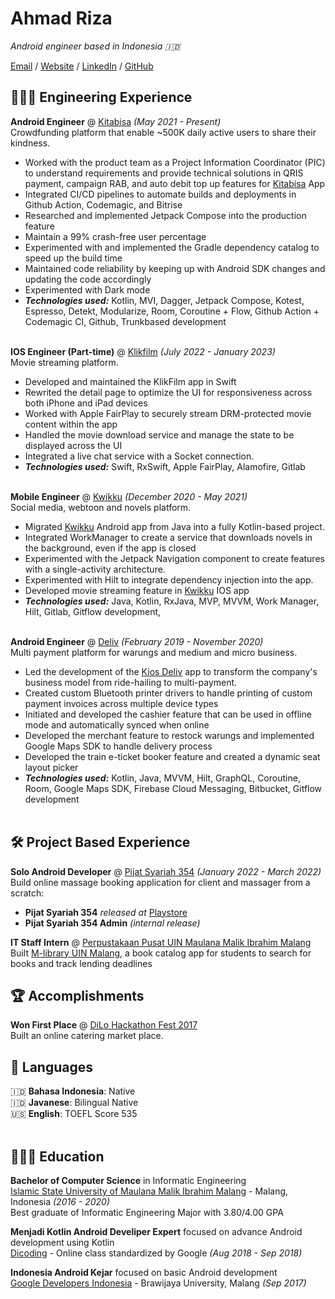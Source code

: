 # Ahmad Riza

_Android engineer based in Indonesia 🇮🇩_ <br>

[Email](mailto:riza.public@gmail.com) / [Website](https://ahmadriza.github.io/) / [LinkedIn](https://www.linkedin.com/in/ahmadriza/) / [GitHub](https://github.com/ahmadriza/)

## 👨🏽‍💻 Engineering Experience

**Android Engineer** @ [Kitabisa](https://kitabisa.com/) _(May 2021 - Present)_ <br>
Crowdfunding platform that enable ~500K daily active users to share their kindness.
  - Worked with the product team as a Project Information Coordinator (PIC) to understand requirements and provide technical solutions in QRIS payment, campaign RAB, and auto debit top up features for [Kitabisa](https://play.google.com/store/apps/details?id=com.kitabisa.android) App
  - Integrated CI/CD pipelines to automate builds and deployments in Github Action, Codemagic, and Bitrise
  - Researched and implemented Jetpack Compose into the production feature
  - Maintain a 99% crash-free user percentage
  - Experimented with and implemented the Gradle dependency catalog to speed up the build time
  - Maintained code reliability by keeping up with Android SDK changes and updating the code accordingly
  - Experimented with Dark mode
  - **_Technologies used:_** Kotlin, MVI, Dagger, Jetpack Compose, Kotest, Espresso, Detekt, Modularize, Room, Coroutine + Flow, Github Action + Codemagic CI, Github, Trunkbased development
<br><br>

**IOS Engineer (Part-time)** @ [Klikfilm](https://klikfilm.com/) _(July 2022 - January 2023)_ <br>
Movie streaming platform.
- Developed and maintained the KlikFilm app in Swift
- Rewrited the detail page to optimize the UI for responsiveness across both iPhone and iPad devices
- Worked with Apple FairPlay to securely stream DRM-protected movie content within the app
- Handled the movie download service and manage the state to be displayed across the UI
- Integrated a live chat service with a Socket connection.
- **_Technologies used:_** Swift, RxSwift, Apple FairPlay, Alamofire, Gitlab
<br><br>

**Mobile Engineer** @ [Kwikku](https://kwikku.com/) _(December 2020 - May 2021)_ <br>
Social media, webtoon and novels platform.
- Migrated [Kwikku](https://play.google.com/store/apps/details?id=com.kwikku.android) Android app from Java into a fully Kotlin-based project.
- Integrated WorkManager to create a service that downloads novels in the background, even if the app is closed
- Experimented with the Jetpack Navigation component to create features with a single-activity architecture.
- Experimented with Hilt to integrate dependency injection into the app.
- Developed movie streaming feature in [Kwikku](https://www.kwikku.com/post/1470662) IOS app
- **_Technologies used:_** Java, Kotlin, RxJava, MVP, MVVM, Work Manager, Hilt, Gitlab, Gitflow development,
<br><br>

**Android Engineer** @ [Deliv](https://deliv.co.id/) _(February 2019 - November 2020)_ <br>
Multi payment platform for warungs and medium and micro business.
- Led the development of the [Kios Deliv](https://play.google.com/store/apps/details?id=id.co.deliv.kios) app to transform the company's business model from ride-hailing to multi-payment.
- Created custom Bluetooth printer drivers to handle printing of custom payment invoices across multiple device types
- Initiated and developed the cashier feature that can be used in offline mode and automatically synced when online
- Developed the merchant feature to restock warungs and implemented Google Maps SDK to handle delivery process
- Developed the train e-ticket booker feature and created a dynamic seat layout picker
- **_Technologies used:_** Kotlin, Java, MVVM, Hilt, GraphQL, Coroutine, Room, Google Maps SDK, Firebase Cloud Messaging, Bitbucket, Gitflow development
<br><br>

## 🛠️ Project Based Experience

**Solo Android Developer** @ [Pijat Syariah 354](https://pijatsyariah354.com/) _(January 2022 - March 2022)_<br>
Build online massage booking application for client and massager from a scratch:
  - **Pijat Syariah 354** _released at_ [Playstore](https://play.google.com/store/apps/details?id=com.pijatsyariah354.android)
  - **Pijat Syariah 354 Admin** _(internal release)_

**IT Staff Intern** @ [Perpustakaan Pusat UIN Maulana Malik Ibrahim Malang](https://library.uin-malang.ac.id/)
Built [M-library UIN Malang](https://play.google.com/store/apps/details?id=id.ac.uin_malang.library.m_library), a book catalog app for students to search for books and track lending deadlines

## 🏆 Accomplishments

**Won First Place** @ [DiLo Hackathon Fest 2017](https://www.goodnewsfromindonesia.id/2017/11/25/serentak-di-10-kota-dilo-hackhaton-2017-tumbuhkan-sumberdaya-digital-indonesia)<br>
Built an online catering market place.

## 💬 Languages

🇮🇩 **Bahasa Indonesia**: Native <br>
🇮🇩 **Javanese**: Bilingual Native <br>
🇺🇸 **English**: TOEFL Score 535
<br><br>

## 👨🏼‍🎓 Education

**Bachelor of Computer Science** in Informatic Engineering<br>
[Islamic State University of Maulana Malik Ibrahim Malang](https://www.uin-malang.ac.id/) - Malang, Indonesia _(2016 - 2020)_<br>
Best graduate of Informatic Engineering Major with 3.80/4.00 GPA

**Menjadi Kotlin Android Develiper Expert** focused on advance Android development using Kotlin<br>
[Dicoding](https://www.dicoding.com/) - Online class standardized by Google _(Aug 2018 - Sep 2018)_ <br>

**Indonesia Android Kejar** focused on basic Android development<br>
[Google Developers Indonesia](https://events.withgoogle.com/googledeveloperskejar/)  - Brawijaya University, Malang _(Sep 2017)_
